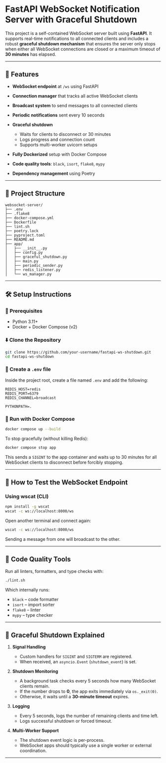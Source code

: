 # FastAPI WebSocket Notification Server with Graceful Shutdown

This project is a self-contained WebSocket server built using **FastAPI**. It supports real-time notifications to all connected clients and includes a robust **graceful shutdown mechanism** that ensures the server only stops when either all WebSocket connections are closed or a maximum timeout of **30 minutes** has elapsed.

---

## 🚀 Features

* **WebSocket endpoint** at `/ws` using FastAPI
* **Connection manager** that tracks all active WebSocket clients
* **Broadcast system** to send messages to all connected clients
* **Periodic notifications** sent every 10 seconds
* **Graceful shutdown**

  * Waits for clients to disconnect or 30 minutes
  * Logs progress and connection count
  * Supports multi-worker uvicorn setups
* **Fully Dockerized** setup with Docker Compose
* **Code quality tools**: `black`, `isort`, `flake8`, `mypy`
* **Dependency management** using Poetry

---

## 📁 Project Structure

```
websocket-server/
├── .env
├── .flake8
├── docker-compose.yml
├── Dockerfile
├── lint.sh
├── poetry.lock
├── pyproject.toml
├── README.md
├── app/
│   ├── __init__.py
│   ├── config.py
│   ├── graceful_shutdown.py
│   ├── main.py
│   ├── periodic_sender.py
│   ├── redis_listener.py
│   └── ws_manager.py
```

---

## 🛠 Setup Instructions

### 🔧 Prerequisites

* Python 3.11+
* Docker + Docker Compose (v2)

### ⬇️ Clone the Repository

```bash
git clone https://github.com/your-username/fastapi-ws-shutdown.git
cd fastapi-ws-shutdown
```

### 📄 Create a `.env` file

Inside the project root, create a file named `.env` and add the following:

```env
REDIS_HOST=redis
REDIS_PORT=6379
REDIS_CHANNEL=broadcast

PYTHONPATH=.
```

### 🐳 Run with Docker Compose

```bash
docker compose up --build
```

To stop gracefully (without killing Redis):

```bash
docker compose stop app
```

This sends a `SIGINT` to the app container and waits up to 30 minutes for all WebSocket clients to disconnect before forcibly stopping.

---

## 📡 How to Test the WebSocket Endpoint

### Using wscat (CLI)

```bash
npm install -g wscat
wscat -c ws://localhost:8000/ws
```

Open another terminal and connect again:

```bash
wscat -c ws://localhost:8000/ws
```

Sending a message from one will broadcast to the other.

---

## 🧼 Code Quality Tools

Run all linters, formatters, and type checks with:

```bash
./lint.sh
```

Which internally runs:

* `black` – code formatter
* `isort` – import sorter
* `flake8` – linter
* `mypy` – type checker

---

## 🧠 Graceful Shutdown Explained

1. **Signal Handling**

   * Custom handlers for `SIGINT` and `SIGTERM` are registered.
   * When received, an `asyncio.Event` (`shutdown_event`) is set.

2. **Shutdown Monitoring**

   * A background task checks every 5 seconds how many WebSocket clients remain.
   * If the number drops to **0**, the app exits immediately via `os._exit(0)`.
   * Otherwise, it waits until a **30-minute timeout** expires.

3. **Logging**

   * Every 5 seconds, logs the number of remaining clients and time left.
   * Logs successful shutdown or forced timeout.

4. **Multi-Worker Support**

   * The shutdown event logic is per-process.
   * WebSocket apps should typically use a single worker or external coordination.

---
